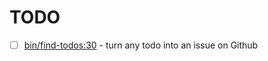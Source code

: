 # TODO

- [ ] [bin/find-todos:30]( https://github.com/iamnewton/bash-utils/blob/main/bin/find-todos#L30) - turn any todo into an issue on Github
